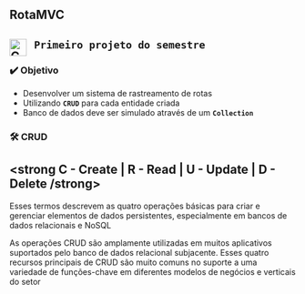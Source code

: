 ## RotaMVC

**`Primeiro projeto do semestre`**
<img align="left" alt="C#" width="30px" style="padding-right:10px;" src="https://cdn.jsdelivr.net/gh/devicons/devicon/icons/csharp/csharp-original.svg" />
---

### ✔️ Objetivo

- Desenvolver um sistema de rastreamento de rotas
- Utilizando **`CRUD`** para cada entidade criada
- Banco de dados deve ser simulado através de um **`Collection`**

### 🛠️ CRUD

<strong C - Create | R - Read | U - Update | D - Delete /strong>
---
Esses termos descrevem as quatro operações básicas para criar e
gerenciar elementos de dados persistentes, especialmente em bancos de dados relacionais e
NoSQL

As operações CRUD são amplamente utilizadas em muitos aplicativos suportados pelo banco de dados relacional subjacente. Esses quatro recursos principais de CRUD são muito comuns no suporte a uma variedade de funções-chave em diferentes modelos de negócios e verticais do setor

